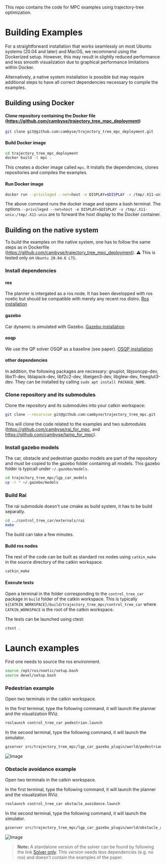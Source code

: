 This repo contains the code for MPC examples using trajectory-tree optimization.

# Building Examples

For a straightforward installation that works seamlessly on most Ubuntu systems (20.04 and later) and MacOS, we recommend using the Dockerized setup. However, this may result in slightly reduced performance and less smooth visualization due to graphical performance limitations within Docker.

Alternatively, a native system installation is possible but may require additional steps to have all correct dependencies necessary to compile the examples.

## Building using Docker

#### Clone repository containing the Docker file (https://github.com/cambyse/trajectory_tree_mpc_deployment)

```bash
git clone git@github.com:cambyse/trajectory_tree_mpc_deployment.git
```

#### Build Docker image

```bash
cd trajectory_tree_mpc_deployment
docker build -t mpc .
```

This creates a docker image called `mpc`. It installs the dependencies, clones repositories and compiles the examples. 


#### Run Docker image

```bash
docker run --privileged --net=host -e DISPLAY=$DISPLAY -v /tmp/.X11-unix:/tmp/.X11-unix -it tamp /bin/bash
```

The above command runs the docker image and opens a bash terminal. The options `--privileged --net=host -e DISPLAY=$DISPLAY -v /tmp/.X11-unix:/tmp/.X11-unix` are to forward the host display to the Docker container.

## Building on the native system

To build the examples on the native system, one has to follow the same steps as in Dockerfile (https://github.com/cambyse/trajectory_tree_mpc_deployment). ⚠️ This is tested only on `Ubuntu 20.04.6 LTS`.

### Install dependencies

#### ros
The planner is intergated as a ros node. It has been developped with ros noetic but should be compatible with merely any recent ros distro.
[Ros installation](https://www.ros.org/install/)

#### gazebo
Car dynamic is simulated with Gazebo.
[Gazebo installation](http://gazebosim.org/tutorials?tut=ros_wrapper_versions&cat=connect_ros)

#### osqp
We use the QP solver OSQP as a baseline (see paper).
[OSQP installation](https://osqp.org/docs/installation/cc++)

#### other dependencies

In addition, the following packages are necessary: gnuplot, libjsoncpp-dev, libx11-dev, liblapack-dev, libf2c2-dev, libeigen3-dev, libglew-dev, freeglut3-dev.
They can be installed by calling `sudo apt install PACKAGE_NAME`.

### Clone repository and its submodules
Clone the repository and its submodules into your catkin workspace:
```bash
git clone --recursive git@github.com:cambyse/trajectory_tree_mpc.git
```
This will clone the code related to the examples and two submodules (https://github.com/cambyse/rai_for_mpc, and https://github.com/cambyse/tamp_for_mpc).

### Install gazebo models
The car, obstacle and pedestrian gazebo models are part of the repository and must be copied to the gazebo folder containing all models.
This gazebo folder is typicall under `~/.gazebo/models`.
```bash
cd trajectory_tree_mpc/lgp_car_models
cp -r * ~/.gazebo/models
```

### Build Rai
The rai submodule doesn't use cmake as build system, it has to be build separatly.
```bash
cd ../control_tree_car/externals/rai
make
```
The build can take a few minutes.

#### Build ros nodes
The rest of the code can be built as standard ros nodes using `catkin_make` in the source directory of the catkin workspace.
```bash
catkin_make
```

#### Execute tests
Open a terminal in the folder corresponding to the `control_tree_car` package in `build` folder of the catkin workspace.
This is typically `${CATKIN_WORKSPACE}/build/trajectory_tree_mpc/control_tree_car` where `CATKIN_WORKSPACE` is the root of the catkin workspace.

The tests can be launched using ctest:
```bash
ctest .
```

# Launch examples

First one needs to source the ros environment.
```bash
source /opt/ros/noetic/setup.bash
source devel/setup.bash
```

### Pedestrian example
Open two terminals in the catkin workspace.

In the first terminal, type the following command, it will launch the planner and the visualization RViz.
```bash
roslaunch control_tree_car pedestrian.launch
```

In the second terminal, type the following command, it will launch the simulator.
```bash
gzserver src/trajectory_tree_mpc/lgp_car_gazebo_plugin/world/pedestrian_4.world
```

![Image](control_tree_car/data/doc/pedestrians.png)

### Obstacle avoidance example
Open two terminals in the catkin workspace.

In the first terminal, type the following command, it will launch the planner and the visualization RViz.
```bash
roslaunch control_tree_car obstacle_avoidance.launch
```

In the second terminal, type the following command, it will launch the simulator.
```bash
gzserver src/trajectory_tree_mpc/lgp_car_gazebo_plugin/world/obstacle_avoidance_2.world
```

![Image](control_tree_car/data/doc/obstacles.png)

> **Note:** A standalone version of the solver can be found by following the link [Solver only](https://github.com/ControlTrees/solver).
This version needs less dependencies (e.g. no ros) and doesn't contain the examples of the paper.

